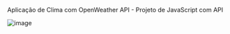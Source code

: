 Aplicação de Clima com OpenWeather API - Projeto de JavaScript com API

![image](https://user-images.githubusercontent.com/91575842/203111134-b92f8bd6-e490-46f6-ad7a-089fb9bdd9eb.png)
